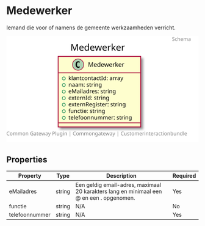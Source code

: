 # Medewerker

Iemand die voor of namens de gemeente werkzaamheden verricht.

![Class Diagram](https://github.com/CommonGateway/CustomerInteractionBundle/blob/pluginpageupdate/docs/schema/klant.medewerker.svg)

## Properties

| Property | Type | Description | Required |
|----------|------|-------------|----------|
| eMailadres | string | Een geldig email-adres, maximaal 20 karakters lang en minimaal een @ en een . opgenomen. | Yes |
| functie | string | N/A | No |
| telefoonnummer | string | N/A | Yes |
